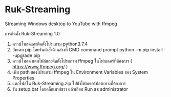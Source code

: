 # Ruk-Streaming
Streaming Windows desktop to YouTube with ffmpeg

การติดตั้ง Ruk-Streaming 1.0
1. ดาวน์โหลดและติดตั้งโปรแกรม python3.7.4 
2. อัพเดท pip โดยรันคำสั่งด้านล่างที่ CMD command prompt
    python -m pip install --upgrade pip
3. ดาวน์โหลด แตกไฟล์และติดตั้งโปรแกรม ffmpeg ในโฟลเดอร์ที่ต้องการ  ( https://www.ffmpeg.org/ )
4. เพิ่ม path ของโปรแกรม ffmpeg ใน Environment Variables ของ System Properties
5. แตกไฟล์ใน Ruk-Streaming.zip ไปยังโฟลเดอร์ปลายทางที่ต้องการ
6. รัน setup.bat  โดยคลิ๊กเมาส์ขวา แล้วเลือก Run as administrator

